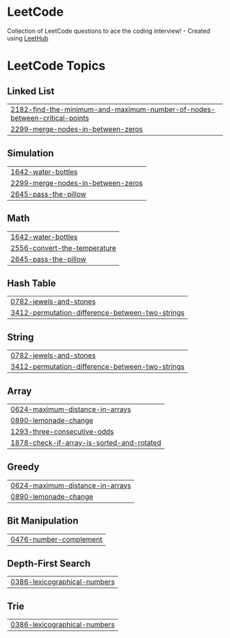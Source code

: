 # LeetCode
Collection of LeetCode questions to ace the coding interview! - Created using [LeetHub](https://github.com/QasimWani/LeetHub)

<!---LeetCode Topics Start-->
# LeetCode Topics
## Linked List
|  |
| ------- |
| [2182-find-the-minimum-and-maximum-number-of-nodes-between-critical-points](https://github.com/pramitkarki/LeetCode/tree/master/2182-find-the-minimum-and-maximum-number-of-nodes-between-critical-points) |
| [2299-merge-nodes-in-between-zeros](https://github.com/pramitkarki/LeetCode/tree/master/2299-merge-nodes-in-between-zeros) |
## Simulation
|  |
| ------- |
| [1642-water-bottles](https://github.com/pramitkarki/LeetCode/tree/master/1642-water-bottles) |
| [2299-merge-nodes-in-between-zeros](https://github.com/pramitkarki/LeetCode/tree/master/2299-merge-nodes-in-between-zeros) |
| [2645-pass-the-pillow](https://github.com/pramitkarki/LeetCode/tree/master/2645-pass-the-pillow) |
## Math
|  |
| ------- |
| [1642-water-bottles](https://github.com/pramitkarki/LeetCode/tree/master/1642-water-bottles) |
| [2556-convert-the-temperature](https://github.com/pramitkarki/LeetCode/tree/master/2556-convert-the-temperature) |
| [2645-pass-the-pillow](https://github.com/pramitkarki/LeetCode/tree/master/2645-pass-the-pillow) |
## Hash Table
|  |
| ------- |
| [0782-jewels-and-stones](https://github.com/pramitkarki/LeetCode/tree/master/0782-jewels-and-stones) |
| [3412-permutation-difference-between-two-strings](https://github.com/pramitkarki/LeetCode/tree/master/3412-permutation-difference-between-two-strings) |
## String
|  |
| ------- |
| [0782-jewels-and-stones](https://github.com/pramitkarki/LeetCode/tree/master/0782-jewels-and-stones) |
| [3412-permutation-difference-between-two-strings](https://github.com/pramitkarki/LeetCode/tree/master/3412-permutation-difference-between-two-strings) |
## Array
|  |
| ------- |
| [0624-maximum-distance-in-arrays](https://github.com/pramitkarki/LeetCode/tree/master/0624-maximum-distance-in-arrays) |
| [0890-lemonade-change](https://github.com/pramitkarki/LeetCode/tree/master/0890-lemonade-change) |
| [1293-three-consecutive-odds](https://github.com/pramitkarki/LeetCode/tree/master/1293-three-consecutive-odds) |
| [1878-check-if-array-is-sorted-and-rotated](https://github.com/pramitkarki/LeetCode/tree/master/1878-check-if-array-is-sorted-and-rotated) |
## Greedy
|  |
| ------- |
| [0624-maximum-distance-in-arrays](https://github.com/pramitkarki/LeetCode/tree/master/0624-maximum-distance-in-arrays) |
| [0890-lemonade-change](https://github.com/pramitkarki/LeetCode/tree/master/0890-lemonade-change) |
## Bit Manipulation
|  |
| ------- |
| [0476-number-complement](https://github.com/pramitkarki/LeetCode/tree/master/0476-number-complement) |
## Depth-First Search
|  |
| ------- |
| [0386-lexicographical-numbers](https://github.com/pramitkarki/LeetCode/tree/master/0386-lexicographical-numbers) |
## Trie
|  |
| ------- |
| [0386-lexicographical-numbers](https://github.com/pramitkarki/LeetCode/tree/master/0386-lexicographical-numbers) |
<!---LeetCode Topics End-->